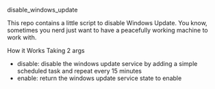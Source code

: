disable_windows_update

This repo contains a little script to disable Windows Update.
You know, sometimes you nerd just want to have a peacefully working machine to work with.

How it Works
Taking 2 args 
- disable: disable the windows update service by adding a simple scheduled task and repeat every 15 minutes
- enable: return the windows update service state to enable